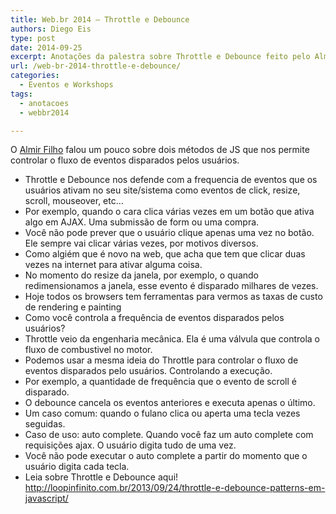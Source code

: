 ```yaml
---
title: Web.br 2014 – Throttle e Debounce
authors: Diego Eis
type: post
date: 2014-09-25
excerpt: Anotações da palestra sobre Throttle e Debounce feito pelo Almir Filho no Web.br 2014.
url: /web-br-2014-throttle-e-debounce/
categories:
  - Eventos e Workshops
tags:
  - anotacoes
  - webbr2014

---
```

O [Almir Filho][1] falou um pouco sobre dois métodos de JS que nos permite controlar o fluxo de eventos disparados pelos usuários.

  * Throttle e Debounce nos defende com a frequencia de eventos que os usuários ativam no seu site/sistema como eventos de click, resize, scroll, mouseover, etc…
  * Por exemplo, quando o cara clica várias vezes em um botão que ativa algo em AJAX. Uma submissão de form ou uma compra.
  * Você não pode prever que o usuário clique apenas uma vez no botão. Ele sempre vai clicar várias vezes, por motivos diversos.
  * Como algiém que é novo na web, que acha que tem que clicar duas vezes na internet para ativar alguma coisa.
  * No momento do resize da janela, por exemplo, o quando redimensionamos a janela, esse evento é disparado milhares de vezes.
  * Hoje todos os browsers tem ferramentas para vermos as taxas de custo de rendering e painting
  * Como você controla a frequência de eventos disparados pelos usuários?
  * Throttle veio da engenharia mecânica. Ela é uma válvula que controla o fluxo de combustivel no motor.
  * Podemos usar a mesma ideia do Throttle para controlar o fluxo de eventos disparados pelo usuários. Controlando a execução.
  * Por exemplo, a quantidade de frequência que o evento de scroll é disparado.
  * O debounce cancela os eventos anteriores e executa apenas o último.
  * Um caso comum: quando o fulano clica ou aperta uma tecla vezes seguidas.
  * Caso de uso: auto complete. Quando você faz um auto complete com requisições ajax. O usuário digita tudo de uma vez.
  * Você não pode executar o auto complete a partir do momento que o usuário digita cada tecla.
  * Leia sobre Throttle e Debounce aqui! http://loopinfinito.com.br/2013/09/24/throttle-e-debounce-patterns-em-javascript/

 [1]: http://twitter.com/almirfilho